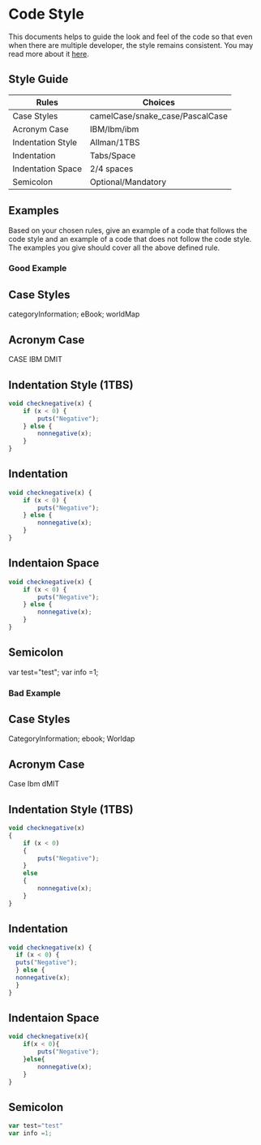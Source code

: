 # Code Style

This documents helps to guide the look and feel of the code so that even when there are multiple developer, the style remains consistent. You may read more about it [here](https://javascript.info/coding-style).

## Style Guide

| Rules             | Choices                         |
| ----------------- | ------------------------------- |
| Case Styles       | camelCase/snake_case/PascalCase |
| Acronym Case      | IBM/Ibm/ibm                     |
| Indentation Style | Allman/1TBS                     |
| Indentation       | Tabs/Space                      |
| Indentation Space | 2/4 spaces                      |
| Semicolon         | Optional/Mandatory              |

## Examples

Based on your chosen rules, give an example of a code that follows the code style and an example of a code that does not follow the code style. The examples you give should cover all the above defined rule.

### Good Example

## Case Styles
categoryInformation;
eBook;
worldMap

## Acronym Case
CASE
IBM
DMIT

## Indentation Style (1TBS)
```javascript
void checknegative(x) {
    if (x < 0) {
        puts("Negative");
    } else {
        nonnegative(x);
    }
}
```
## Indentation
```javascript
void checknegative(x) {
    if (x < 0) {
        puts("Negative");
    } else {
        nonnegative(x);
    }
}
```

## Indentaion Space
```javascript
void checknegative(x) {
    if (x < 0) {
        puts("Negative");
    } else {
        nonnegative(x);
    }
}
```

## Semicolon
var test="test";
var info =1;

### Bad Example

## Case Styles
CategoryInformation;
ebook;
Worldap

## Acronym Case
Case
Ibm
dMIT

## Indentation Style (1TBS)
```javascript
void checknegative(x) 
{
    if (x < 0) 
    {
        puts("Negative");
    } 
    else 
    {
        nonnegative(x);
    }
}
```

## Indentation
```javascript
void checknegative(x) {
  if (x < 0) {
  puts("Negative");
  } else {
  nonnegative(x);
  }
}
```

## Indentaion Space
```javascript
void checknegative(x){
    if(x < 0){
        puts("Negative");
    }else{
        nonnegative(x);
    }
}
```

## Semicolon
```javascript
var test="test"
var info =1;
```